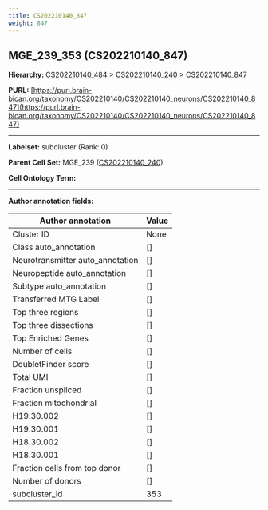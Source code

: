 ```yaml
---
title: CS202210140_847
weight: 847
---
```

## MGE_239_353 (CS202210140_847)
<b>Hierarchy: </b>
[CS202210140_484](../CS202210140_484) >
[CS202210140_240](../CS202210140_240) >
[CS202210140_847](../CS202210140_847)

**PURL:** [https://purl.brain-bican.org/taxonomy/CS202210140/CS202210140_neurons/CS202210140_847](https://purl.brain-bican.org/taxonomy/CS202210140/CS202210140_neurons/CS202210140_847)

---


**Labelset:** subcluster (Rank: 0)

**Parent Cell Set:** MGE_239 ([CS202210140_240](../CS202210140_240))



**Cell Ontology Term:** 

[MARKER GENES.]: #


---

[TRANSFERRED ANNOTATIONS.]: #


[AUTHOR ANNOTATION FIELDS.]: #


**Author annotation fields:**

| Author annotation | Value |
|-------------------|-------|
|Cluster ID|None|
|Class auto_annotation|[]|
|Neurotransmitter auto_annotation|[]|
|Neuropeptide auto_annotation|[]|
|Subtype auto_annotation|[]|
|Transferred MTG Label|[]|
|Top three regions|[]|
|Top three dissections|[]|
|Top Enriched Genes|[]|
|Number of cells|[]|
|DoubletFinder score|[]|
|Total UMI|[]|
|Fraction unspliced|[]|
|Fraction mitochondrial|[]|
|H19.30.002|[]|
|H19.30.001|[]|
|H18.30.002|[]|
|H18.30.001|[]|
|Fraction cells from top donor|[]|
|Number of donors|[]|
|subcluster_id|353|
